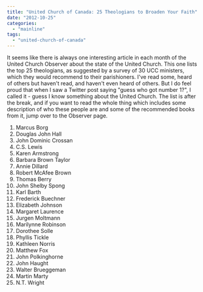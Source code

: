 ```yaml
---
title: "United Church of Canada: 25 Theologians to Broaden Your Faith"
date: "2012-10-25"
categories: 
  - "mainline"
tags: 
  - "united-church-of-canada"
---
```


It seems like there is always one interesting article in each month of the United Church Observer about the state of the United Church. This one lists the top 25 theologians, as suggested by a survey of 30 UCC ministers, which they would recommend to their parishioners. I've read some, heard of others but haven't read, and haven't even heard of others. But I do feel proud that when I saw a Twitter post saying "guess who got number 1?", I called it - guess I know something about the United Church. The list is after the break, and if you want to read the whole thing which includes some description of who these people are and some of the recommended books from it, jump over to the Observer page.

1. Marcus Borg
2. Douglas John Hall
3. John Dominic Crossan
4. C.S. Lewis
5. Karen Armstrong
6. Barbara Brown Taylor
7. Annie Dillard
8. Robert McAfee Brown
9. Thomas Berry
10. John Shelby Spong
11. Karl Barth
12. Frederick Buechner
13. Elizabeth Johnson
14. Margaret Laurence
15. Jurgen Moltmann
16. Marilynne Robinson
17. Dorothee Solle
18. Phyllis Tickle
19. Kathleen Norris
20. Matthew Fox
21. John Polkinghorne
22. John Haught
23. Walter Brueggeman
24. Martin Marty
25. N.T. Wright
